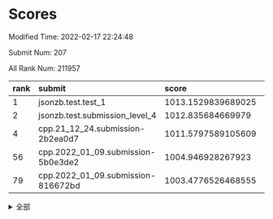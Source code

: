 # Scores

Modified Time: 2022-02-17 22:24:48

Submit Num: 207

All Rank Num: 211957

| rank |               submit               |       score        |       sigma        | pk_num |
| :--- | :--------------------------------- | :----------------- | :----------------- | :----- |
| 1    | jsonzb.test.test_1                 | 1013.1529839689025 | 0.78446187860231   | 4094   |
| 2    | jsonzb.test.submission_level_4     | 1012.835684669979  | 0.804421444707674  | 4093   |
| 4    | cpp.21_12_24.submission-2b2ea0d7   | 1011.5797589105609 | 0.7845170629343903 | 4100   |
| 56   | cpp.2022_01_09.submission-5b0e3de2 | 1004.946928267923  | 0.7098283019286045 | 4098   |
| 79   | cpp.2022_01_09.submission-816672bd | 1003.4776526468555 | 0.7194394114388385 | 4099   |


<details>
<summary>全部</summary>

| rank |                 submit                 |       score        |       sigma        | pk_num |
| :--- | :------------------------------------- | :----------------- | :----------------- | :----- |
| 1    | jsonzb.test.test_1                     | 1013.1529839689025 | 0.78446187860231   | 4094   |
| 2    | jsonzb.test.submission_level_4         | 1012.835684669979  | 0.804421444707674  | 4093   |
| 3    | gobigger.level_3.submission_level_3_4  | 1011.7548953261237 | 0.7937218244811332 | 4098   |
| 4    | cpp.21_12_24.submission-2b2ea0d7       | 1011.5797589105609 | 0.7845170629343903 | 4100   |
| 5    | gobigger.level_3.submission_level_3_20 | 1011.5572126113842 | 0.770006366211553  | 4094   |
| 6    | gobigger.level_3.submission_level_3_15 | 1011.0554033638134 | 0.744517679153865  | 4095   |
| 7    | gobigger.level_3.submission_level_3_34 | 1010.9851024654243 | 0.7715762202986671 | 4092   |
| 8    | gobigger.level_3.submission_level_3_27 | 1010.8725486913074 | 0.7673966031530917 | 4092   |
| 9    | gobigger.level_3.submission_level_3_31 | 1010.7976727131397 | 0.7761170972386815 | 4090   |
| 10   | gobigger.level_3.submission_level_3_48 | 1010.7098700255516 | 0.7655981202062122 | 4091   |
| 11   | gobigger.level_3.submission_level_3_39 | 1010.6865603067588 | 0.7512387544791536 | 4100   |
| 12   | gobigger.level_3.submission_level_3_1  | 1010.6828289860578 | 0.751975922109693  | 4094   |
| 13   | gobigger.level_3.submission_level_3_36 | 1010.655964112926  | 0.7697489374276952 | 4093   |
| 14   | gobigger.level_3.submission_level_3_11 | 1010.5959542463937 | 0.7594825638394826 | 4097   |
| 15   | gobigger.level_3.submission_level_3_13 | 1010.5715731202852 | 0.7567777309015046 | 4097   |
| 16   | gobigger.level_3.submission_level_3_17 | 1010.4933008918538 | 0.7641415795322609 | 4092   |
| 17   | gobigger.level_3.submission_level_3_49 | 1010.4777571482684 | 0.756722641475263  | 4094   |
| 18   | gobigger.level_3.submission_level_3_30 | 1010.4614456766842 | 0.7569688361359035 | 4099   |
| 19   | gobigger.level_3.submission_level_3_2  | 1010.4536899566298 | 0.7726256225657065 | 4098   |
| 20   | gobigger.level_3.submission_level_3_33 | 1010.4019754524253 | 0.7367482188186543 | 4094   |
| 21   | gobigger.level_3.submission_level_3_9  | 1010.3859303970629 | 0.7626642804215328 | 4090   |
| 22   | gobigger.level_3.submission_level_3_32 | 1010.2421246100828 | 0.7690342856673178 | 4092   |
| 23   | gobigger.level_3.submission_level_3_44 | 1010.155142385877  | 0.7876561271781626 | 4094   |
| 24   | gobigger.level_3.submission_level_3_14 | 1010.149183698446  | 0.7707860631754464 | 4092   |
| 25   | gobigger.level_3.submission_level_3_23 | 1010.0883162456834 | 0.7603419918395481 | 4100   |
| 26   | gobigger.level_3.submission_level_3_47 | 1010.0649712421366 | 0.7753203534916426 | 4098   |
| 27   | gobigger.level_3.submission_level_3_0  | 1010.050460204477  | 0.7605424541513118 | 4095   |
| 28   | gobigger.level_3.submission_level_3_18 | 1009.978080456638  | 0.7724198535671482 | 4097   |
| 29   | gobigger.level_3.submission_level_3_35 | 1009.9620156157437 | 0.7829267986128743 | 4097   |
| 30   | gobigger.level_3.submission_level_3_28 | 1009.9614270971283 | 0.7482358244999315 | 4093   |
| 31   | gobigger.level_3.submission_level_3_37 | 1009.9447325440337 | 0.7583931276190237 | 4100   |
| 32   | gobigger.level_3.submission_level_3_6  | 1009.8440761416775 | 0.7548541356824562 | 4094   |
| 33   | gobigger.level_3.submission_level_3_42 | 1009.8437586822369 | 0.7693753078334957 | 4096   |
| 34   | gobigger.level_3.submission_level_3_46 | 1009.7923399374172 | 0.7640849972174114 | 4093   |
| 35   | gobigger.level_3.submission_level_3_16 | 1009.7777986947516 | 0.7624491413780041 | 4094   |
| 36   | gobigger.level_3.submission_level_3_41 | 1009.7738259649608 | 0.778793179144239  | 4094   |
| 37   | gobigger.level_3.submission_level_3_38 | 1009.7427076391081 | 0.7534620577607353 | 4100   |
| 38   | gobigger.level_3.submission_level_3_12 | 1009.7379049465159 | 0.7475225705356742 | 4093   |
| 39   | gobigger.level_3.submission_level_3_29 | 1009.7134823289258 | 0.7533818925267418 | 4090   |
| 40   | gobigger.level_3.submission_level_3_10 | 1009.5949077531907 | 0.7715194382551194 | 4096   |
| 41   | gobigger.level_3.submission_level_3_3  | 1009.5115326857283 | 0.7439717807338472 | 4100   |
| 42   | gobigger.level_3.submission_level_3_24 | 1009.5015866301906 | 0.738536546659807  | 4096   |
| 43   | gobigger.level_3.submission_level_3_26 | 1009.460474369323  | 0.7603026870635842 | 4098   |
| 44   | gobigger.level_3.submission_level_3_25 | 1009.4469734230956 | 0.7531962311584239 | 4098   |
| 45   | gobigger.level_3.submission_level_3_8  | 1009.42158242602   | 0.7428601169066312 | 4096   |
| 46   | gobigger.level_3.submission_level_3_40 | 1009.409956643375  | 0.7414287444182607 | 4096   |
| 47   | gobigger.level_3.submission_level_3_7  | 1009.3459430616449 | 0.7615568080843106 | 4097   |
| 48   | gobigger.level_3.submission_level_3_45 | 1009.2218473399258 | 0.7384167648330962 | 4096   |
| 49   | gobigger.level_3.submission_level_3_19 | 1009.218610479873  | 0.7452750700619862 | 4099   |
| 50   | gobigger.level_3.submission_level_3_21 | 1009.1131026853019 | 0.7715561893934588 | 4097   |
| 51   | gobigger.level_3.submission_level_3_43 | 1009.0806047640583 | 0.7655086602998754 | 4096   |
| 52   | gobigger.level_3.submission_level_3_22 | 1009.0423353102229 | 0.7561706561144321 | 4098   |
| 53   | gobigger.level_3.submission_level_3_5  | 1008.944620536582  | 0.7559098062503237 | 4098   |
| 54   | gobigger.level_1.submission_level_1_15 | 1005.4164004821126 | 0.7338104053844187 | 4099   |
| 55   | gobigger.level_1.submission_level_1_18 | 1004.9846985731531 | 0.7223897993855866 | 4099   |
| 56   | cpp.2022_01_09.submission-5b0e3de2     | 1004.946928267923  | 0.7098283019286045 | 4098   |
| 57   | gobigger.level_1.submission_level_1_16 | 1004.8586839719487 | 0.73056789951076   | 4102   |
| 58   | gobigger.level_1.submission_level_1_31 | 1004.7482246113154 | 0.7256732849427807 | 4098   |
| 59   | gobigger.level_1.submission_level_1_43 | 1004.6385608192987 | 0.7227847385412534 | 4099   |
| 60   | gobigger.level_1.submission_level_1_10 | 1004.428284188299  | 0.7090974512820996 | 4093   |
| 61   | gobigger.level_1.submission_level_1_27 | 1004.403751721966  | 0.7188317801953545 | 4099   |
| 62   | gobigger.level_1.submission_level_1_5  | 1004.3164242973984 | 0.7112087952311377 | 4095   |
| 63   | gobigger.level_1.submission_level_1_35 | 1004.2927172322451 | 0.7250186501878033 | 4101   |
| 64   | gobigger.level_1.submission_level_1_19 | 1004.1234985119879 | 0.7166390378267897 | 4094   |
| 65   | gobigger.level_1.submission_level_1_4  | 1004.0760292613155 | 0.7187258008219934 | 4097   |
| 66   | gobigger.level_1.submission_level_1_28 | 1004.0515233323762 | 0.7081614792520469 | 4089   |
| 67   | gobigger.level_1.submission_level_1_12 | 1003.9826416097079 | 0.723937560807444  | 4096   |
| 68   | gobigger.level_1.submission_level_1_26 | 1003.8622357329134 | 0.7283978573513614 | 4094   |
| 69   | gobigger.level_1.submission_level_1_48 | 1003.6820847657174 | 0.7077356491168272 | 4098   |
| 70   | gobigger.level_1.submission_level_1_39 | 1003.6314170255608 | 0.7215418077922281 | 4093   |
| 71   | gobigger.level_1.submission_level_1_34 | 1003.5904833883067 | 0.7163934847183974 | 4095   |
| 72   | gobigger.level_1.submission_level_1_13 | 1003.5846414801517 | 0.7155291645947597 | 4096   |
| 73   | gobigger.level_1.submission_level_1_9  | 1003.5462818382124 | 0.7146500840979563 | 4092   |
| 74   | gobigger.level_1.submission_level_1_20 | 1003.5394344318318 | 0.7200408812568637 | 4093   |
| 75   | gobigger.level_1.submission_level_1_30 | 1003.5093847354559 | 0.7116881315036118 | 4101   |
| 76   | gobigger.level_1.submission_level_1_42 | 1003.4946863503235 | 0.7216534033098528 | 4090   |
| 77   | gobigger.level_1.submission_level_1_14 | 1003.4850927655863 | 0.7358642554382485 | 4094   |
| 78   | gobigger.level_1.submission_level_1_49 | 1003.4833112022616 | 0.7240714044517311 | 4100   |
| 79   | cpp.2022_01_09.submission-816672bd     | 1003.4776526468555 | 0.7194394114388385 | 4099   |
| 80   | gobigger.level_1.submission_level_1_23 | 1003.4756519414251 | 0.7133395820951693 | 4095   |
| 81   | gobigger.level_1.submission_level_1_25 | 1003.4340376322752 | 0.7050909576054591 | 4090   |
| 82   | gobigger.level_1.submission_level_1_33 | 1003.4007613729224 | 0.7161383830131388 | 4090   |
| 83   | gobigger.level_1.submission_level_1_21 | 1003.3748832674463 | 0.7224026124849692 | 4098   |
| 84   | gobigger.level_1.submission_level_1_6  | 1003.2950560869817 | 0.7158568546111495 | 4095   |
| 85   | gobigger.level_1.submission_level_1_2  | 1003.2227724399985 | 0.7201882274198896 | 4091   |
| 86   | gobigger.level_1.submission_level_1_40 | 1003.2058750950868 | 0.7107901467931157 | 4103   |
| 87   | gobigger.level_1.submission_level_1_46 | 1003.1883356665555 | 0.7121866387995321 | 4095   |
| 88   | gobigger.level_1.submission_level_1_44 | 1003.1802134256836 | 0.7228916992104556 | 4097   |
| 89   | gobigger.level_1.submission_level_1_8  | 1003.1540699718179 | 0.716784662159024  | 4090   |
| 90   | gobigger.level_1.submission_level_1_41 | 1003.0885111307134 | 0.7207963506558115 | 4096   |
| 91   | gobigger.level_1.submission_level_1_45 | 1003.0153884850907 | 0.7080817470819227 | 4093   |
| 92   | gobigger.level_1.submission_level_1_3  | 1002.9967481014711 | 0.7178431339952508 | 4097   |
| 93   | gobigger.level_1.submission_level_1_1  | 1002.9854322620503 | 0.7266983539569191 | 4099   |
| 94   | gobigger.level_1.submission_level_1_36 | 1002.9371697704581 | 0.7122079227062678 | 4099   |
| 95   | gobigger.level_1.submission_level_1_24 | 1002.8885943584286 | 0.7243162124868976 | 4097   |
| 96   | gobigger.level_1.submission_level_1_32 | 1002.8877851504949 | 0.7206527827663736 | 4093   |
| 97   | gobigger.level_1.submission_level_1_37 | 1002.715276610901  | 0.7030411095961201 | 4100   |
| 98   | gobigger.level_1.submission_level_1_7  | 1002.7104298823925 | 0.7100623647786392 | 4097   |
| 99   | gobigger.level_1.submission_level_1_11 | 1002.4517384763474 | 0.7258042132965984 | 4096   |
| 100  | gobigger.level_1.submission_level_1_17 | 1002.4161816012374 | 0.7160562610025041 | 4094   |
| 101  | gobigger.level_1.submission_level_1_38 | 1002.4020789984411 | 0.702633321234218  | 4098   |
| 102  | gobigger.level_1.submission_level_1_47 | 1002.189931402736  | 0.7057921378718773 | 4092   |
| 103  | gobigger.level_1.submission_level_1_29 | 1002.1816456735957 | 0.7214554980083163 | 4096   |
| 104  | gobigger.level_1.submission_level_1_22 | 1002.1304201233758 | 0.7286912211912183 | 4087   |
| 105  | gobigger.level_1.submission_level_1_0  | 1001.9190345200476 | 0.7111006741373338 | 4098   |
| 106  | gobigger.random.submission_random_28   | 997.3495759433434  | 0.7105313655416418 | 4097   |
| 107  | gobigger.random.submission_random_9    | 997.3387240910942  | 0.7026894384790647 | 4095   |
| 108  | gobigger.random.submission_random_45   | 996.8684370161905  | 0.7109098767732855 | 4096   |
| 109  | gobigger.random.submission_random_37   | 996.7549794969437  | 0.7061696693677029 | 4096   |
| 110  | gobigger.random.submission_random_49   | 996.7514539753646  | 0.7037661281672649 | 4096   |
| 111  | gobigger.random.submission_random_25   | 996.7014677303218  | 0.7021233977049458 | 4099   |
| 112  | gobigger.random.submission_random_1    | 996.6165647398578  | 0.7024680756120767 | 4091   |
| 113  | gobigger.random.submission_random_47   | 996.5927990756556  | 0.7008352909191733 | 4097   |
| 114  | gobigger.random.submission_random_19   | 996.588609795743   | 0.7042565379218129 | 4098   |
| 115  | gobigger.random.submission_random_38   | 996.5727640635456  | 0.7077256038149582 | 4098   |
| 116  | gobigger.random.submission_random_32   | 996.5637165021792  | 0.7105276197617195 | 4099   |
| 117  | gobigger.random.submission_random_43   | 996.5601054408916  | 0.7046707744041135 | 4099   |
| 118  | gobigger.random.submission_random_12   | 996.5157951217833  | 0.7155921341318005 | 4097   |
| 119  | gobigger.random.submission_random_34   | 996.5138698658347  | 0.714307997119005  | 4096   |
| 120  | gobigger.random.submission_random_11   | 996.5123212074604  | 0.709356727822311  | 4102   |
| 121  | gobigger.random.submission_random_17   | 996.470962376884   | 0.703068979857273  | 4094   |
| 122  | gobigger.random.submission_random_7    | 996.4217338712401  | 0.7128073626947996 | 4097   |
| 123  | gobigger.random.submission_random_40   | 996.3725666581133  | 0.7114116141769049 | 4091   |
| 124  | gobigger.random.submission_random_13   | 996.3142971682609  | 0.7172257728317083 | 4096   |
| 125  | gobigger.random.submission_random_27   | 996.2235665842738  | 0.7108005426063625 | 4095   |
| 126  | gobigger.random.submission_random_15   | 996.2204474321268  | 0.701887682309375  | 4094   |
| 127  | gobigger.random.submission_random_29   | 996.1601555155254  | 0.7057503017418857 | 4093   |
| 128  | gobigger.random.submission_random_0    | 996.0508571960507  | 0.7023004363366038 | 4097   |
| 129  | gobigger.random.submission_random_48   | 995.9949565480429  | 0.7137376592224912 | 4097   |
| 130  | gobigger.random.submission_random_23   | 995.9390368481163  | 0.7131490889331357 | 4094   |
| 131  | gobigger.random.submission_random_2    | 995.9176895315788  | 0.6967993186266427 | 4093   |
| 132  | gobigger.random.submission_random_10   | 995.8728476142053  | 0.7157165994421242 | 4100   |
| 133  | gobigger.random.submission_random_20   | 995.7837733793397  | 0.701791110579405  | 4096   |
| 134  | gobigger.random.submission_random_46   | 995.7637542945645  | 0.7034361144700436 | 4093   |
| 135  | gobigger.random.submission_random_31   | 995.7305315799751  | 0.725646456797956  | 4097   |
| 136  | gobigger.random.submission_random_26   | 995.6612938007271  | 0.7195524299064257 | 4095   |
| 137  | gobigger.random.submission_random_14   | 995.5564113668166  | 0.7186653522530565 | 4098   |
| 138  | gobigger.random.submission_random_16   | 995.4311468277094  | 0.7162609005880767 | 4100   |
| 139  | gobigger.random.submission_random_44   | 995.4104122319523  | 0.707978765373417  | 4095   |
| 140  | gobigger.random.submission_random_3    | 995.3701113567328  | 0.7168530125332347 | 4098   |
| 141  | gobigger.random.submission_random_5    | 995.2315896882604  | 0.7176213742099934 | 4094   |
| 142  | gobigger.random.submission_random_35   | 995.227449876136   | 0.7086587989650974 | 4097   |
| 143  | gobigger.random.submission_random_18   | 995.1253808164755  | 0.7096264539557513 | 4099   |
| 144  | gobigger.random.submission_random_33   | 995.0521515524077  | 0.7129853666285957 | 4100   |
| 145  | gobigger.random.submission_random_41   | 995.0469783083641  | 0.7075538758619931 | 4094   |
| 146  | gobigger.random.submission_random_4    | 994.9877157603056  | 0.7122808490053147 | 4095   |
| 147  | gobigger.random.submission_random_42   | 994.9221689565059  | 0.7121885147953534 | 4098   |
| 148  | gobigger.random.submission_random_36   | 994.8905888703256  | 0.7158451040923423 | 4094   |
| 149  | gobigger.random.submission_random_24   | 994.843859482725   | 0.7010574747764547 | 4098   |
| 150  | gobigger.random.submission_random_8    | 994.804995419819   | 0.7106124844175677 | 4095   |
| 151  | gobigger.random.submission_random_39   | 994.8034544940678  | 0.7120535736947307 | 4094   |
| 152  | gobigger.random.submission_random_30   | 994.792607575519   | 0.7083000628552193 | 4098   |
| 153  | gobigger.random.submission_random_22   | 994.7838284336744  | 0.7096020711582428 | 4092   |
| 154  | gobigger.random.submission_random_21   | 994.5969811207552  | 0.716127725764971  | 4094   |
| 155  | gobigger.random.submission_random_6    | 994.5326893889082  | 0.7301634297272973 | 4096   |
| 156  | gobigger.level_2.submission_level_2_10 | 993.8605632756586  | 0.7282049973529441 | 4097   |
| 157  | gobigger.level_2.submission_level_2_47 | 993.7798862458656  | 0.7365464890938197 | 4097   |
| 158  | gobigger.level_2.submission_level_2_40 | 993.7605172805701  | 0.7427361164650091 | 4099   |
| 159  | gobigger.level_2.submission_level_2_30 | 993.1485173463394  | 0.7489786325539182 | 4095   |
| 160  | gobigger.level_2.submission_level_2_17 | 993.1330261440681  | 0.737398985673768  | 4095   |
| 161  | gobigger.level_2.submission_level_2_8  | 993.0223932282806  | 0.7545893728709843 | 4092   |
| 162  | gobigger.level_2.submission_level_2_24 | 992.9514205251605  | 0.7476129750374217 | 4096   |
| 163  | gobigger.level_2.submission_level_2_49 | 992.8480991966295  | 0.7415996276246488 | 4095   |
| 164  | gobigger.level_2.submission_level_2_38 | 992.8475847382166  | 0.7407101039594562 | 4099   |
| 165  | gobigger.level_2.submission_level_2_33 | 992.845833450797   | 0.7353693734816283 | 4097   |
| 166  | gobigger.level_2.submission_level_2_27 | 992.8456869328381  | 0.7256723076001038 | 4095   |
| 167  | gobigger.level_2.submission_level_2_13 | 992.8062389777061  | 0.7462131254441322 | 4099   |
| 168  | gobigger.level_2.submission_level_2_35 | 992.535076688849   | 0.7531713360318436 | 4099   |
| 169  | gobigger.level_2.submission_level_2_18 | 992.3913369687034  | 0.7458038129502389 | 4088   |
| 170  | gobigger.level_2.submission_level_2_26 | 992.3821161541367  | 0.7546414231550662 | 4097   |
| 171  | gobigger.level_2.submission_level_2_2  | 992.2798665001687  | 0.759086900422962  | 4097   |
| 172  | gobigger.level_2.submission_level_2_11 | 992.2541599731976  | 0.7336448657678496 | 4099   |
| 173  | gobigger.level_2.submission_level_2_19 | 992.2291244112911  | 0.755259891609803  | 4089   |
| 174  | gobigger.level_2.submission_level_2_23 | 992.1863496779458  | 0.7553353457205944 | 4096   |
| 175  | gobigger.level_2.submission_level_2_42 | 992.1299381345091  | 0.7401407446948874 | 4098   |
| 176  | gobigger.level_2.submission_level_2_41 | 992.127566604785   | 0.751887092782571  | 4097   |
| 177  | gobigger.level_2.submission_level_2_39 | 992.0854768470649  | 0.7404057744415105 | 4096   |
| 178  | gobigger.level_2.submission_level_2_5  | 992.0128303261523  | 0.7538789214296348 | 4095   |
| 179  | gobigger.level_2.submission_level_2_9  | 991.9719857861148  | 0.7414711593340341 | 4102   |
| 180  | gobigger.level_2.submission_level_2_6  | 991.9628832254283  | 0.7483392992726982 | 4092   |
| 181  | gobigger.level_2.submission_level_2_15 | 991.9273316729972  | 0.7383392179420923 | 4099   |
| 182  | gobigger.level_2.submission_level_2_37 | 991.9263984531455  | 0.7320733968958646 | 4097   |
| 183  | gobigger.level_2.submission_level_2_12 | 991.9212325121218  | 0.7348721772679374 | 4096   |
| 184  | gobigger.level_2.submission_level_2_43 | 991.8743391596307  | 0.7538453970439423 | 4093   |
| 185  | gobigger.level_2.submission_level_2_4  | 991.7293806831947  | 0.7327514008642606 | 4099   |
| 186  | gobigger.level_2.submission_level_2_28 | 991.6897434737502  | 0.737548940673026  | 4094   |
| 187  | gobigger.level_2.submission_level_2_25 | 991.6423833079764  | 0.7492801119083651 | 4097   |
| 188  | gobigger.level_2.submission_level_2_21 | 991.6231139681506  | 0.745457113676949  | 4097   |
| 189  | gobigger.level_2.submission_level_2_31 | 991.572371016895   | 0.7809450969337464 | 4097   |
| 190  | gobigger.level_2.submission_level_2_7  | 991.4855491155247  | 0.7457786173415207 | 4096   |
| 191  | gobigger.level_2.submission_level_2_22 | 991.4344786268533  | 0.7527379030342735 | 4095   |
| 192  | gobigger.level_2.submission_level_2_45 | 991.4099783645289  | 0.7453386265482215 | 4097   |
| 193  | gobigger.level_2.submission_level_2_0  | 991.3634268095728  | 0.7487882313316069 | 4098   |
| 194  | gobigger.level_2.submission_level_2_48 | 991.3197808443726  | 0.7496707539844348 | 4094   |
| 195  | gobigger.level_2.submission_level_2_32 | 991.2755424564824  | 0.7403862249500213 | 4093   |
| 196  | gobigger.level_2.submission_level_2_34 | 991.2295475607929  | 0.7537275511619713 | 4094   |
| 197  | gobigger.level_2.submission_level_2_29 | 991.2209563207587  | 0.757788998496833  | 4095   |
| 198  | gobigger.level_2.submission_level_2_14 | 991.2053645818124  | 0.7496945287571306 | 4097   |
| 199  | gobigger.level_2.submission_level_2_16 | 991.1219749547029  | 0.7812234857660508 | 4100   |
| 200  | gobigger.level_2.submission_level_2_3  | 990.9717636302851  | 0.7666099522650108 | 4097   |
| 201  | gobigger.level_2.submission_level_2_20 | 990.8897542907631  | 0.7487896382633051 | 4096   |
| 202  | gobigger.level_2.submission_level_2_1  | 990.8727520277823  | 0.7584023048706569 | 4096   |
| 203  | gobigger.level_2.submission_level_2_36 | 990.8283635741419  | 0.7531315511968671 | 4091   |
| 204  | gobigger.level_2.submission_level_2_44 | 990.1971581682079  | 0.7574538438842917 | 4097   |
| 205  | gobigger.level_2.submission_level_2_46 | 988.5667009291886  | 0.7746064654235307 | 4095   |
| 206  | gobigger.none.submission_none_1        | 978.0337649209882  | 1.2407187484602298 | 4092   |
| 207  | gobigger.none.submission_none_0        | 974.8332788672232  | 1.589305335202561  | 4091   |

</details>
